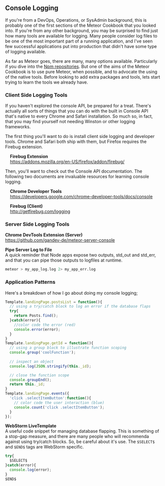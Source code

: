 ## Console Logging

If you're from a DevOps, Operations, or SysAdmin background, this is probably one of the first sections of the Meteor Cookbook that you looked into.  If you're from any other background, you may be surprised to find just how many tools are available for logging.  Many people consider log files to be one of the most important part of a running application, and I've seen few successful applications put into production that didn't have some type of logging available.  

As far as Meteor goes, there are many, many options available.  Particularly if you dive into the [Npm repositories](https://npmjs.org/search?q=logging).  But one of the aims of the Meteor Cookbook is to use pure Meteor, when possible, and to advocate the using of the native tools.  Before looking to add extra packages and tools, lets start trying to learn the tools we already have.  

### Client Side Logging Tools

If you haven't explored the console API, be prepared for a treat.  There's actually all sorts of things that you can do with the built in Console API that's native to every Chrome and Safari installation.  So much so, in fact, that you may find yourself not needing Winston or other logging frameworks.  

The first thing you'll want to do is install client side logging and developer tools.  Chrome and Safari both ship with them, but Firefox requires the Firebug extension.  

&nbsp;&nbsp;&nbsp;&nbsp;**Firebug Extension**      
&nbsp;&nbsp;&nbsp;&nbsp;https://addons.mozilla.org/en-US/firefox/addon/firebug/  

Then, you'll want to check out the Console API documentation.  The following two documents are invaluable resources for learning console logging.  

&nbsp;&nbsp;&nbsp;&nbsp;**Chrome Developer Tools**      
&nbsp;&nbsp;&nbsp;&nbsp;https://developers.google.com/chrome-developer-tools/docs/console  

&nbsp;&nbsp;&nbsp;&nbsp;**Firebug (Client)**    
&nbsp;&nbsp;&nbsp;&nbsp;http://getfirebug.com/logging  

### Server Side Logging Tools  

**Chrome DevTools Extension (Server)**  
https://github.com/gandev-de/meteor-server-console  

**Pipe Server Log to File**    
A quick reminder that Node apps expose two outputs, std_out and std_err, and that you can pipe those outputs to logfiles at runtime.  
````sh
meteor > my_app_log.log 2> my_app_err.log
````

### Application Patterns  

Here's a breakdown of how I go about doing my console logging;
````js
Template.landingPage.postsList = function(){
  // using a try/catch block to log an error if the database flaps
  try{
    return Posts.find();
  }catch(error){
    //color code the error (red)
    console.error(error);
  }
}
Template.landingPage.getId = function(){
  // using a group block to illustrate function scoping
  console.group('coolFunction');
  
  // inspect an object
  console.log(JSON.stringify(this._id);

  // close the function scope
  console.groupEnd();
  return this._id;
}
Template.landingPage.events({
  'click .selectItemButton':function(){
    // color code the user interaction (blue)
    console.count('click .selectItemButton');
  }
});
````

**WebStorm LiveTemplate**      
A useful code snippet for managing database flapping.  This is something of a stop-gap measure, and there are many people who will recommenda against using try/catch blocks.  So, be careful about it's use.  The ``$SELECT$`` and ``$END$`` tags are WebStorm specific.  
````js
try{
  $SELECT$
}catch(error){
  console.log(error);
}
$END$
````
